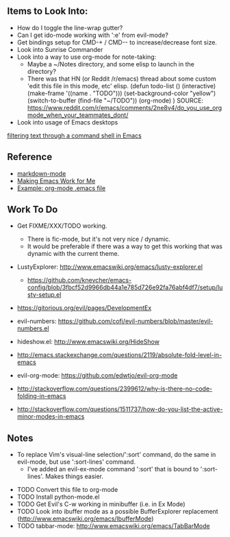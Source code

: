 ## Items to Look Into:

- How do I toggle the line-wrap gutter?
- Can I get ido-mode working with ':e' from evil-mode?
- Get bindings setup for CMD-+ / CMD-- to increase/decrease font size.
- Look into Sunrise Commander
- Look into a way to use org-mode for note-taking:
    - Maybe a ~/Notes directory, and some elisp to launch in the directory?
    - There was that HN (or Reddit /r/emacs) thread about some custom 'edit this file in this mode, etc' elisp.
        (defun todo-list ()
         (interactive)
         (make-frame '((name . "TODO")))
         (set-background-color "yellow")
         (switch-to-buffer (find-file "~/TODO"))
         (org-mode)
        )
        SOURCE: https://www.reddit.com/r/emacs/comments/2ne8v4/do_you_use_orgmode_when_your_teammates_dont/
- Look into usage of Emacs desktops

[filtering text through a command shell in Emacs](http://stackoverflow.com/questions/206806/filtering-text-through-a-shell-command-in-emacs)

## Reference

- [markdown-mode](http://jblevins.org/projects/markdown-mode/)
- [Making Emacs Work for Me](http://zeekat.nl/articles/making-emacs-work-for-me.html)
- [Example: org-mode .emacs file](https://github.com/rodw/.dotfiles/blob/master/emacs/.rods-dot-emacs.org)

## Work To Do

- Get FIXME/XXX/TODO working.
    - There is fic-mode, but it's not very nice / dynamic.
    - It would be preferable if there was a way to get this working that was dynamic with the current theme.

- LustyExplorer: http://www.emacswiki.org/emacs/lusty-explorer.el
    - https://github.com/knevcher/emacs-config/blob/3fbcf52d9966db44a1e785d726e92fa76abf4df7/setup/lusty-setup.el
- https://gitorious.org/evil/pages/DevelopmentEx
- evil-numbers: https://github.com/cofi/evil-numbers/blob/master/evil-numbers.el
- hideshow.el: http://www.emacswiki.org/HideShow
- http://emacs.stackexchange.com/questions/2119/absolute-fold-level-in-emacs
- evil-org-mode: https://github.com/edwtjo/evil-org-mode
- http://stackoverflow.com/questions/2399612/why-is-there-no-code-folding-in-emacs
- http://stackoverflow.com/questions/1511737/how-do-you-list-the-active-minor-modes-in-emacs 


## Notes

- To replace Vim's visual-line selection/':sort' command, do the same in evil-mode, but use ':sort-lines' command.
  - I've added an evil-ex-mode command ':sort' that is bound to ':sort-lines'. Makes things easier.

* TODO Convert this file to org-mode
* TODO Install python-mode.el
* TODO Get Evil's C-w working in minibuffer (i.e. in Ex Mode)
* TODO Look into ibuffer mode as a possible BufferExplorer replacement (http://www.emacswiki.org/emacs/IbufferMode)
* TODO tabbar-mode: http://www.emacswiki.org/emacs/TabBarMode
